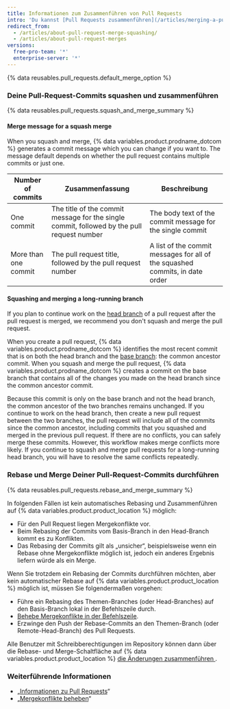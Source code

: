 ```yaml
---
title: Informationen zum Zusammenführen von Pull Requests
intro: 'Du kannst [Pull Requests zusammenführen](/articles/merging-a-pull-request), indem Du alle Commits in einem Feature-Branch beibehältst, alle Commits in einen einzigen Commit squashst oder ein Rebasing einzelner Commits vom Head-Branch auf den Basis-Branch durchführst.'
redirect_from:
  - /articles/about-pull-request-merge-squashing/
  - /articles/about-pull-request-merges
versions:
  free-pro-team: '*'
  enterprise-server: '*'
---
```


{% data reusables.pull_requests.default_merge_option %}

### Deine Pull-Request-Commits squashen und zusammenführen

{% data reusables.pull_requests.squash_and_merge_summary %}

#### Merge message for a squash merge

When you squash and merge, {% data variables.product.prodname_dotcom %} generates a commit message which you can change if you want to. The message default depends on whether the pull request contains multiple commits or just one.

| Number of commits    | Zusammenfassung                                                                            | Beschreibung                                                                 |
| -------------------- | ------------------------------------------------------------------------------------------ | ---------------------------------------------------------------------------- |
| One commit           | The title of the commit message for the single commit, followed by the pull request number | The body text of the commit message for the single commit                    |
| More than one commit | The pull request title, followed by the pull request number                                | A list of the commit messages for all of the squashed commits, in date order |

#### Squashing and merging a long-running branch

If you plan to continue work on the [head branch](/github/getting-started-with-github/github-glossary#head-branch) of a pull request after the pull request is merged, we recommend you don't squash and merge the pull request.

When you create a pull request, {% data variables.product.prodname_dotcom %} identifies the most recent commit that is on both the head branch and the [base branch](/github/getting-started-with-github/github-glossary#base-branch): the common ancestor commit. When you squash and merge the pull request, {% data variables.product.prodname_dotcom %} creates a commit on the base branch that contains all of the changes you made on the head branch since the common ancestor commit.

Because this commit is only on the base branch and not the head branch, the common ancestor of the two branches remains unchanged. If you continue to work on the head branch, then create a new pull request between the two branches, the pull request will include all of the commits since the common ancestor, including commits that you squashed and merged in the previous pull request. If there are no conflicts, you can safely merge these commits. However, this workflow makes merge conflicts more likely. If you continue to squash and merge pull requests for a long-running head branch, you will have to resolve the same conflicts repeatedly.

### Rebase und Merge Deiner Pull-Request-Commits durchführen

{% data reusables.pull_requests.rebase_and_merge_summary %}

In folgenden Fällen ist kein automatisches Rebasing und Zusammenführen auf {% data variables.product.product_location %} möglich:
- Für den Pull Request liegen Mergekonflikte vor.
- Beim Rebasing der Commits vom Basis-Branch in den Head-Branch kommt es zu Konflikten.
- Das Rebasing der Commits gilt als „unsicher“, beispielsweise wenn ein Rebase ohne Mergekonflikte möglich ist, jedoch ein anderes Ergebnis liefern würde als ein Merge.

Wenn Sie trotzdem ein Rebasing der Commits durchführen möchten, aber kein automatischer Rebase auf {% data variables.product.product_location %} möglich ist, müssen Sie folgendermaßen vorgehen:
- Führe ein Rebasing des Themen-Branches (oder Head-Branches) auf den Basis-Branch lokal in der Befehlszeile durch.
- [Behebe Mergekonflikte in der Befehlszeile](/articles/resolving-a-merge-conflict-using-the-command-line/).
- Erzwinge den Push der Rebase-Commits an den Themen-Branch (oder Remote-Head-Branch) des Pull Requests.

Alle Benutzer mit Schreibberechtigungen im Repository können dann über die Rebase- und Merge-Schaltfläche auf {% data variables.product.product_location %} [die Änderungen zusammenführen ](/articles/merging-a-pull-request/).

### Weiterführende Informationen

- „[Informationen zu Pull Requests](/articles/about-pull-requests/)“
- „[Mergekonflikte beheben](/articles/addressing-merge-conflicts)“
